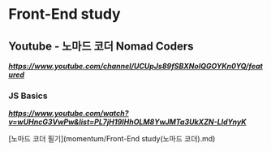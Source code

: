 # Front-End study

## Youtube - 노마드 코더 Nomad Coders

**_https://www.youtube.com/channel/UCUpJs89fSBXNolQGOYKn0YQ/featured_**

### JS Basics

**_https://www.youtube.com/watch?v=wUHncG3VwPw&list=PL7jH19IHhOLM8YwJMTa3UkXZN-LldYnyK_**

[노마드 코더 필기](momentum/Front-End study(노마드 코더).md)

